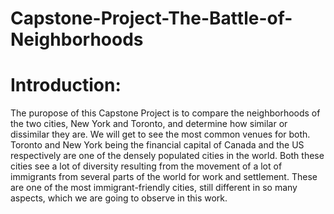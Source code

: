 # Capstone-Project-The-Battle-of-Neighborhoods

# Introduction:
  
  The puropose of this Capstone Project is to compare the neighborhoods of the two cities, New York and Toronto, and determine how similar or dissimilar they are. We will get to see the most common venues for both.
 Toronto and New York being the financial capital of Canada and the US respectively are one of the densely populated cities in the world. Both these cities see a lot of  diversity resulting from the movement of a lot of immigrants from several parts of the world for work and settlement. These are one of the most immigrant-friendly cities,  still different in so many aspects, which we are going to observe in this work.

 
 
 
